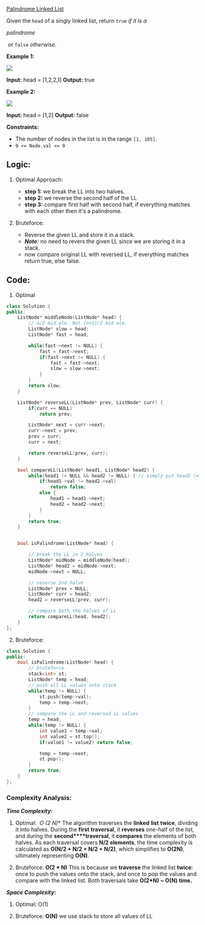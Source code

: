 [Palindrome Linked List](https://leetcode.com/problems/palindrome-linked-list/)

Given the `head` of a singly linked list, return `true` _if it is a_ 

_palindrome_

 _or_ `false` _otherwise_.

**Example 1:**

![](https://assets.leetcode.com/uploads/2021/03/03/pal1linked-list.jpg)

**Input:** head = [1,2,2,1]
**Output:** true

**Example 2:**

![](https://assets.leetcode.com/uploads/2021/03/03/pal2linked-list.jpg)

**Input:** head = [1,2]
**Output:** false

**Constraints:**

- The number of nodes in the list is in the range `[1, 105]`.
- `0 <= Node.val <= 9`


## **Logic:**

1. Optimal Approach:
	- **step 1:** we break the LL into two halves.
	- **step 2:** we reverse the second half of the LL
	- **step 3:** compare first half with second half, if everything matches with each other then it's a palindrome. 
	
2. Bruteforce:
	- Reverse the given LL and store it in a stack.
	- ***Note:*** no need to revers the given LL since we are storing it in a stack.
	- now compare original LL with reversed LL, if everything matches return true, else false.


## **Code:**

1. Optimal 
```cpp
class Solution {
public:
    ListNode* middleNode(ListNode* head) {
        // n/2 mid ele. Not (n+1)/2 mid ele.
        ListNode* slow = head;
        ListNode* fast = head;

        while(fast->next != NULL) {
            fast = fast->next;
            if(fast->next != NULL) {
                fast = fast->next;
                slow = slow->next;
            }
        }
        return slow;
    }

    ListNode* reverseLL(ListNode* prev, ListNode* curr) {
        if(curr == NULL)
            return prev;

        ListNode* next = curr->next;
        curr->next = prev;
        prev = curr;
        curr = next;

        return reverseLL(prev, curr);
    }

    bool compareLL(ListNode* head1, ListNode* head2) {
        while(head1 != NULL && head2 != NULL) { // simply put head2 != NULL works too
            if(head1->val != head2->val)
                return false;
            else {
                head1 = head1->next;
                head2 = head2->next;
            }
        }
        return true;
    }


    bool isPalindrome(ListNode* head) {

        // break the LL in 2 halves
        ListNode* midNode = middleNode(head);
        ListNode* head2 = midNode->next;
        midNode->next = NULL;

        // reverse 2nd halve
        ListNode* prev = NULL;
        ListNode* curr = head2;
        head2 = reverseLL(prev, curr);

        // compare both the halves of LL
        return compareLL(head, head2);
    }
};
```

2. Bruteforce:
```cpp
class Solution {
public:
    bool isPalindrome(ListNode* head) {
        // bruteforce
        stack<int> st;
        ListNode* temp = head;
        // push all LL values onto stack
        while(temp != NULL) {
            st.push(temp->val);
            temp = temp->next;
        }
        // compare the LL and reversed LL values
        temp = head;
        while(temp != NULL) {
            int value1 = temp->val;
            int value2 = st.top();
            if(value1 != value2) return false;

            temp = temp->next;
            st.pop();
        }
        return true;
    }
};
```

### **Complexity Analysis:**

***Time Complexity:***
1. Optimal:  **O (2* N)** The algorithm traverses the **linked** **list** **twice**, dividing it into halves. During the **first** **traversal**, it **reverses** one-half of the list, and during the **second****traversal**, it **compares** the elements of both halves. As each traversal covers **N/2 elements**, the time complexity is calculated as **O(N/2 + N/2 + N/2 + N/2)**, which simplifies to **O(2N)**, ultimately representing **O(N)**.
 
2. Bruteforce: **O(2 * N)** This is because we **traverse** the linked list **twice**: once to push the values onto the stack, and once to pop the values and compare with the linked list. Both traversals take **O(2*N) ~ O(N) time.**

***Space Complexity:***
1. Optimal: O(1)

2. Bruteforce: **O(N)** we use stack to store all values of LL
